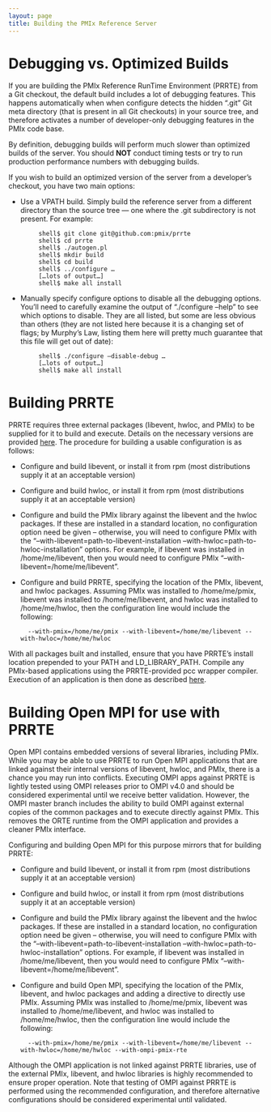 ```yaml
---
layout: page
title: Building the PMIx Reference Server
---
```


Debugging vs. Optimized Builds
==============================

If you are building the PMIx Reference RunTime Environment (PRRTE) from a Git checkout, the default build includes a lot of debugging features. This happens automatically when when configure detects the hidden “.git” Git meta directory (that is present in all Git checkouts) in your source tree, and therefore activates a number of developer-only debugging features in the PMIx code base.

By definition, debugging builds will perform much slower than optimized builds of the server. You should **NOT** conduct timing tests or try to run production performance numbers with debugging builds.

If you wish to build an optimized version of the server from a developer’s
checkout, you have two main options:

 - Use a VPATH build. Simply build the reference server from a different
   directory than the source tree — one where the .git subdirectory is not
   present. For example:

   ```
        shell$ git clone git@github.com:pmix/prrte
        shell$ cd prrte
        shell$ ./autogen.pl
        shell$ mkdir build
        shell$ cd build
        shell$ ../configure …
        […lots of output…]
        shell$ make all install
   ```

 - Manually specify configure options to disable all the debugging options.
   You’ll need to carefully examine the output of “./configure –help” to see
   which options to disable. They are all listed, but some are less obvious
   than others (they are not listed here because it is a changing set of flags;
   by Murphy’s Law, listing them here will pretty much guarantee that this file
   will get out of date):

   ```
        shell$ ./configure –disable-debug …
        […lots of output…]
        shell$ make all install 
   ```


Building PRRTE
==============

PRRTE requires three external packages (libevent, hwloc, and PMIx) to be
supplied for it to build and execute. Details on the necessary versions are
provided [here](/code/getting-the-pmix-reference-server).  The
procedure for building a usable configuration is as follows:

 - Configure and build libevent, or install it from rpm (most distributions
   supply it at an acceptable version)

 - Configure and build hwloc, or install it from rpm (most distributions supply
   it at an acceptable version)

 - Configure and build the PMIx library against the libevent and the hwloc
   packages. If these are installed in a standard location, no configuration
   option need be given – otherwise, you will need to configure PMIx with the
   “–with-libevent=path-to-libevent-installation
   –with-hwloc=path-to-hwloc-installation” options. For example, if libevent
   was installed in /home/me/libevent, then you would need to configure PMIx
   “–with-libevent=/home/me/libevent”.

 - Configure and build PRRTE, specifying the location of the PMIx, libevent,
   and hwloc packages. Assuming PMIx was installed to /home/me/pmix, libevent
   was installed to /home/me/libevent, and hwloc was installed to
   /home/me/hwloc, then the configuration line would include the following:

   ```
     --with-pmix=/home/me/pmix --with-libevent=/home/me/libevent --with-hwloc=/home/me/hwloc
   ```


With all packages built and installed, ensure that you have PRRTE’s install location prepended to your PATH and LD_LIBRARY_PATH. Compile any PMIx-based applications using the PRRTE-provided pcc wrapper compiler. Execution of an application is then done as described [here](/support/how-to/running-apps-under-psrvr).


Building Open MPI for use with PRRTE
====================================

Open MPI contains embedded versions of several libraries, including PMIx.
While you may be able to use PRRTE to run Open MPI applications that are linked
against their internal versions of libevent, hwloc, and PMIx, there is a chance
you may run into conflicts. Executing OMPI apps against PRRTE is lightly tested
using OMPI releases prior to OMPI v4.0 and should be considered experimental
until we receive better validation. However, the OMPI master branch includes
the ability to build OMPI against external copies of the common packages and to
execute directly against PMIx. This removes the ORTE runtime from the OMPI
application and provides a cleaner PMIx interface.


Configuring and building Open MPI for this purpose mirrors that for building
PRRTE:

 - Configure and build libevent, or install it from rpm (most distributions
   supply it at an acceptable version)

 - Configure and build hwloc, or install it from rpm (most distributions supply
   it at an acceptable version)

 - Configure and build the PMIx library against the libevent and the hwloc
   packages. If these are installed in a standard location, no configuration
   option need be given – otherwise, you will need to configure PMIx with the
   “–with-libevent=path-to-libevent-installation
   –with-hwloc=path-to-hwloc-installation” options. For example, if libevent
   was installed in /home/me/libevent, then you would need to configure PMIx
   “–with-libevent=/home/me/libevent”.

 - Configure and build Open MPI, specifying the location of the PMIx, libevent,
   and hwloc packages and adding a directive to directly use PMIx. Assuming
   PMIx was installed to /home/me/pmix, libevent was installed to
   /home/me/libevent, and hwloc was installed to /home/me/hwloc, then the
   configuration line would include the following:

   ```
     --with-pmix=/home/me/pmix --with-libevent=/home/me/libevent --with-hwloc=/home/me/hwloc --with-ompi-pmix-rte
   ```

Although the OMPI application is not linked against PRRTE libraries, use of the
external PMIx, libevent, and hwloc libraries is highly recommended to ensure
proper operation. Note that testing of OMPI against PRRTE is performed using
the recommended configuration, and therefore alternative configurations should
be considered experimental until validated.


